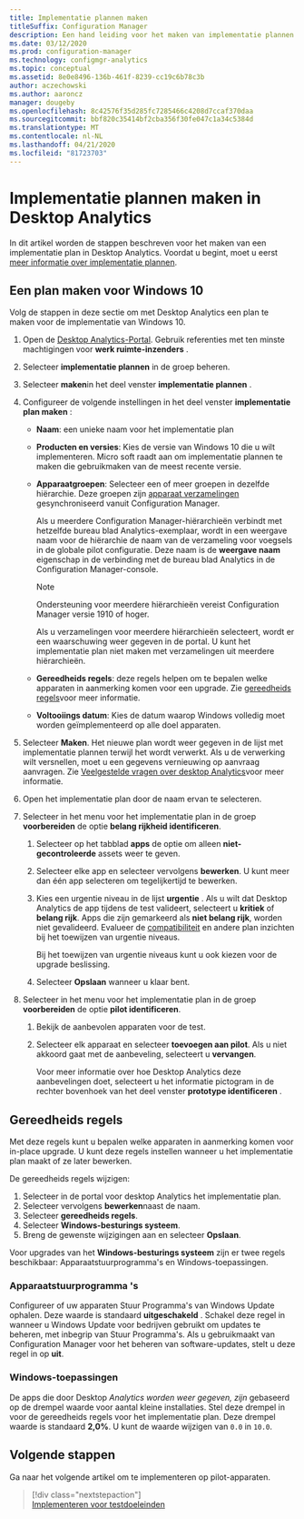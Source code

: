 ```yaml
---
title: Implementatie plannen maken
titleSuffix: Configuration Manager
description: Een hand leiding voor het maken van implementatie plannen in Desktop Analytics.
ms.date: 03/12/2020
ms.prod: configuration-manager
ms.technology: configmgr-analytics
ms.topic: conceptual
ms.assetid: 8e0e8496-136b-461f-8239-cc19c6b78c3b
author: aczechowski
ms.author: aaroncz
manager: dougeby
ms.openlocfilehash: 8c42576f35d285fc7285466c4208d7ccaf370daa
ms.sourcegitcommit: bbf820c35414bf2cba356f30fe047c1a34c5384d
ms.translationtype: MT
ms.contentlocale: nl-NL
ms.lasthandoff: 04/21/2020
ms.locfileid: "81723703"
---
```

# <a name="how-to-create-deployment-plans-in-desktop-analytics"></a>Implementatie plannen maken in Desktop Analytics

In dit artikel worden de stappen beschreven voor het maken van een implementatie plan in Desktop Analytics. Voordat u begint, moet u eerst [meer informatie over implementatie plannen](about-deployment-plans.md).

## <a name="create-a-plan-for-windows-10"></a>Een plan maken voor Windows 10

Volg de stappen in deze sectie om met Desktop Analytics een plan te maken voor de implementatie van Windows 10.

1. Open de [Desktop Analytics-Portal](https://aka.ms/desktopanalytics). Gebruik referenties met ten minste machtigingen voor **werk ruimte-inzenders** .  

2. Selecteer **implementatie plannen** in de groep beheren.  

3. Selecteer **maken**in het deel venster **implementatie plannen** .  

4. Configureer de volgende instellingen in het deel venster **implementatie plan maken** :  

    - **Naam**: een unieke naam voor het implementatie plan  

    - **Producten en versies**: Kies de versie van Windows 10 die u wilt implementeren. Micro soft raadt aan om implementatie plannen te maken die gebruikmaken van de meest recente versie.  

    - **Apparaatgroepen**: Selecteer een of meer groepen in dezelfde hiërarchie. Deze groepen zijn [apparaat verzamelingen](connect-configmgr.md#bkmk_Collections) gesynchroniseerd vanuit Configuration Manager.

        Als u meerdere Configuration Manager-hiërarchieën verbindt met hetzelfde bureau blad Analytics-exemplaar, wordt in een weergave naam voor de hiërarchie de naam van de verzameling voor voegsels in de globale pilot configuratie. Deze naam is de **weergave naam** eigenschap in de verbinding met de bureau blad Analytics in de Configuration Manager-console.<!-- 4814075 -->

        > [!NOTE]
        > Ondersteuning voor meerdere hiërarchieën vereist Configuration Manager versie 1910 of hoger.
        >
        > Als u verzamelingen voor meerdere hiërarchieën selecteert, wordt er een waarschuwing weer gegeven in de portal. U kunt het implementatie plan niet maken met verzamelingen uit meerdere hiërarchieën.<!-- 4814075 -->

    - **Gereedheids regels**: deze regels helpen om te bepalen welke apparaten in aanmerking komen voor een upgrade. Zie [gereedheids regels](#readiness-rules)voor meer informatie.  

    - **Voltooiings datum**: Kies de datum waarop Windows volledig moet worden geïmplementeerd op alle doel apparaten.  

5. Selecteer **Maken**. Het nieuwe plan wordt weer gegeven in de lijst met implementatie plannen terwijl het wordt verwerkt. Als u de verwerking wilt versnellen, moet u een gegevens vernieuwing op aanvraag aanvragen. Zie [Veelgestelde vragen over desktop Analytics](faq.md#can-i-reduce-the-amount-of-time-it-takes-for-data-to-refresh-in-my-desktop-analytics-portal)voor meer informatie.  

6. Open het implementatie plan door de naam ervan te selecteren.  

7. Selecteer in het menu voor het implementatie plan in de groep **voorbereiden** de optie **belang rijkheid identificeren**.  

    1. Selecteer op het tabblad **apps** de optie om alleen **niet-gecontroleerde** assets weer te geven.  

    2. Selecteer elke app en selecteer vervolgens **bewerken**. U kunt meer dan één app selecteren om tegelijkertijd te bewerken.  

    3. Kies een urgentie niveau in de lijst **urgentie** . Als u wilt dat Desktop Analytics de app tijdens de test valideert, selecteert u **kritiek** of **belang rijk**. Apps die zijn gemarkeerd als **niet belang rijk**, worden niet gevalideerd. Evalueer de [compatibiliteit](compat-assessment.md) en andere plan inzichten bij het toewijzen van urgentie niveaus.  

        Bij het toewijzen van urgentie niveaus kunt u ook kiezen voor de upgrade beslissing.  

    4. Selecteer **Opslaan** wanneer u klaar bent.  

8. Selecteer in het menu voor het implementatie plan in de groep **voorbereiden** de optie **pilot identificeren**.  

    1. Bekijk de aanbevolen apparaten voor de test.  

    2. Selecteer elk apparaat en selecteer **toevoegen aan pilot**. Als u niet akkoord gaat met de aanbeveling, selecteert u **vervangen**.  

        Voor meer informatie over hoe Desktop Analytics deze aanbevelingen doet, selecteert u het informatie pictogram in de rechter bovenhoek van het deel venster **prototype identificeren** .

## <a name="readiness-rules"></a>Gereedheids regels

Met deze regels kunt u bepalen welke apparaten in aanmerking komen voor in-place upgrade. U kunt deze regels instellen wanneer u het implementatie plan maakt of ze later bewerken.

De gereedheids regels wijzigen:

1. Selecteer in de portal voor desktop Analytics het implementatie plan.
1. Selecteer vervolgens **bewerken**naast de naam.
1. Selecteer **gereedheids regels**.
1. Selecteer **Windows-besturings systeem**.
1. Breng de gewenste wijzigingen aan en selecteer **Opslaan**.

Voor upgrades van het **Windows-besturings systeem** zijn er twee regels beschikbaar: Apparaatstuurprogramma's en Windows-toepassingen.

### <a name="device-drivers"></a>Apparaatstuurprogramma 's

Configureer of uw apparaten Stuur Programma's van Windows Update ophalen. Deze waarde is standaard **uitgeschakeld** . Schakel deze regel in wanneer u Windows Update voor bedrijven gebruikt om updates te beheren, met inbegrip van Stuur Programma's. Als u gebruikmaakt van Configuration Manager voor het beheren van software-updates, stelt u deze regel in op **uit**.

### <a name="windows-applications"></a>Windows-toepassingen

De apps die door Desktop *Analytics worden weer gegeven, zijn* gebaseerd op de drempel waarde voor aantal kleine installaties. Stel deze drempel in voor de gereedheids regels voor het implementatie plan. Deze drempel waarde is standaard **2,0%**. U kunt de waarde wijzigen van `0.0` in `10.0`.


## <a name="next-steps"></a>Volgende stappen

Ga naar het volgende artikel om te implementeren op pilot-apparaten.
> [!div class="nextstepaction"]  
> [Implementeren voor testdoeleinden](deploy-pilot.md)  
